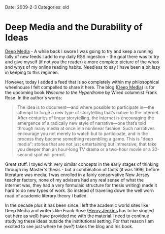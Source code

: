 Date: 2009-2-3
Categories: old

# Deep Media and the Durability of Ideas

<p><a href="http://www.deepmediaonline.com/">Deep Media</a> - A while back I swore I was going to try and keep a running tally of new feeds I add to my daily RSS ingestion - the goal there was to try and give myself (if not you the reader) a more complete picture of the whos and whys of my online reading habits.  Needless to say I have been a bit lazy in keeping to this regimen.

However, today I added a feed that is so completely within my philosophical wheelhouse I felt compelled to share it here.  The blog (<a href="http://www.deepmediaonline.com">Deep Media</a>) is for the upcoming book <em>Welcome to the Hyperdrom</em>e by Wired columnist Frank Rose.  In the author's words:

<blockquote>The idea is to document&mdash;and where possible to participate in&mdash;the attempt to forge a new type of storytelling that&rsquo;s native to the Internet. After centuries of linear storytelling, the Internet is encouraging the emergence of a radically new style of narrative&mdash;one that&rsquo;s told through many media at once in a nonlinear fashion. Such narratives encourage you not merely to watch but to participate, and in the process they become something resembling a game. This is "deep media": stories that are not just entertaining but immersive, that take you deeper than an hour-long TV drama or a two-hour movie or a 30-second spot will permit. </blockquote>

Great stuff.  I toyed with very similar concepts in the early stages of thinking through my Master's thesis - but a combination of facts (it was 1996, before literature was media, I was enrolled in a fairly conservative New Jersey teacher factory, none of my advisers had any real sense of what the internet was, they had a very formulaic structure for thesis writing) made it hard to do new types of work.  So instead of traveling down the well worn road of academic literary theory I bailed. 

In the decade plus it has been since I left the academic world sites like Deep Media and writers like Frank Rose (<a href="http://en.wikipedia.org/wiki/Henry_Jenkins">Henry Jenkins</a> has to be singled out here as well) have provided me with the material I need to continue studying these ideas outside the institutional setting.  For that reason I am excited to see just where he (we?) takes the blog and his book.
